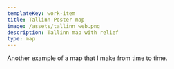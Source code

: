 ```yaml
---
templateKey: work-item
title: Tallinn Poster map
image: /assets/tallinn_web.png
description: Tallinn map with relief
type: map
---
```

Another example of a map that I make from time to time.